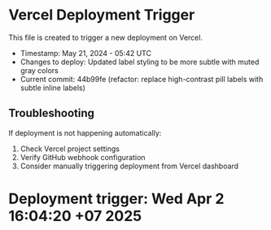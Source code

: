 # Vercel Deployment Trigger

This file is created to trigger a new deployment on Vercel.

- Timestamp: May 21, 2024 - 05:42 UTC
- Changes to deploy: Updated label styling to be more subtle with muted gray colors
- Current commit: 44b99fe (refactor: replace high-contrast pill labels with subtle inline labels)

## Troubleshooting

If deployment is not happening automatically:
1. Check Vercel project settings
2. Verify GitHub webhook configuration
3. Consider manually triggering deployment from Vercel dashboard
# Deployment trigger: Wed Apr  2 16:04:20 +07 2025
